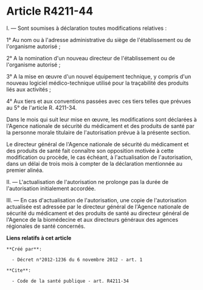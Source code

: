 # Article R4211-44

I. ― Sont soumises à déclaration toutes modifications relatives : 

1° Au nom ou à l'adresse administrative du siège de l'établissement ou de l'organisme autorisé ; 

2° A la nomination d'un nouveau directeur de l'établissement ou de l'organisme autorisé ; 

3° A la mise en œuvre d'un nouvel équipement technique, y compris d'un nouveau logiciel médico-technique utilisé pour la
traçabilité des produits liés aux activités ; 

4° Aux tiers et aux conventions passées avec ces tiers telles que prévues au 5° de l'article R. 4211-34.

Dans le mois qui suit leur mise en œuvre, les modifications sont déclarées à l'Agence nationale de sécurité du médicament et
des produits de santé par la personne morale titulaire de l'autorisation prévue à la présente section. 

Le directeur général de l'Agence nationale de sécurité du médicament et des produits de santé fait connaître son opposition
motivée à cette modification ou procède, le cas échéant, à l'actualisation de l'autorisation, dans un délai de trois mois à
compter de la déclaration mentionnée au premier alinéa. 

II. ― L'actualisation de l'autorisation ne prolonge pas la durée de l'autorisation initialement accordée. 

III. ― En cas d'actualisation de l'autorisation, une copie de l'autorisation actualisée est adressée par le directeur général
de l'Agence nationale de sécurité du médicament et des produits de santé au directeur général de l'Agence de la biomédecine
et aux directeurs généraux des agences régionales de santé concernés.

**Liens relatifs à cet article**

	**Créé par**:

	  - Décret n°2012-1236 du 6 novembre 2012 - art. 1

	**Cite**:

	  - Code de la santé publique - art. R4211-34
